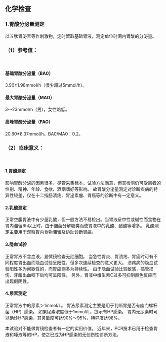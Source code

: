 ## 化学检查
### 1.胃酸分泌量测定
以五肽胃泌素等作刺激物，定时留取基础胃液，测定单位时间内胃酸的分泌量。
### （1）参考值： 
<br/>

#### 基础胃酸分泌量（BA0）
3.90±1.98mmol/h（很少超过5mmol/h）。
#### 最大胃酸分泌量（MAO）
3～23mmol/h（男），女性略低。
#### 高峰胃酸分泌量（PAO）
20.60±8.37mmol/h。BA0/MA0：0.2。

### （2）临床意义：
<br/>

#### 1.胃酸测定
影响胃酸分泌的因素很多，尽管采集标本、试验方法满意，但其检测仍可受患者的性别、精神、年龄、食欲、酒烟嗜好等影响。
故胃酸分泌量测定对诊断疾病的特异性较差，仅在十二指肠溃疡、胃泌素瘤、胃癌等的诊断中有一定意义。
#### 2.乳酸测定
正常空腹胃液中有少量乳酸，但一般方法不易检出。当胃液呈中性或碱性而食物在胃内潴留6h以上时，由于细菌分解糖类而使胃液中的乳酸、醋酸等增多。
乳酸测定主要用于观察胃内食物潴留及协助诊断胃癌。
#### 3.隐血试验
正常胃液不含血液，显微镜检查无红细胞。
当急性胃炎、胃溃疡、胃癌时可有不同程度胃出血而隐血试验呈阳性，但多次连续检查的意义更大。
溃疡病的隐血试验阳性多为间歇性的，而胃癌则多为持续性。
由于隐血试验比较敏感，插管损伤、牙龈出血咽下后均可呈阳性。
另外，胃液中维生素C过多可抑制颜色反应而出现假阴性。
#### 4.尿素测定
正常胃液中的尿素＞1mmol/L。
胃液尿素测定主要是用于判断胃是否有幽门螺杆菌（HP）感染。
如果尿素浓度低于1mmol/L，提示有HP感染。
胃内无尿素时可以确诊HP感染，其灵敏度可达90%～95%，特异度达98%。

本试验对不能做胃镜检查者有一定的实用价值。
近年来，PCR技术已用于检查胃液和唾液等的HP，使之已成为HP感染的无创伤性诊断方法。
